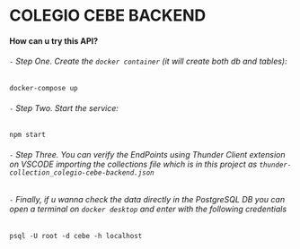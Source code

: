 # COLEGIO CEBE BACKEND


#### How can u try this API?
###### `-` Step One. Create the `docker container` (it will create both db and tables):
```
docker-compose up
```
###### `-` Step Two. Start the service:
```
npm start
```
###### `-` Step Three. You can verify the EndPoints using Thunder Client extension on VSCODE importing the collections file which is in this project as `thunder-collection_colegio-cebe-backend.json`

###### `-` Finally, if u wanna check the data directly in the PostgreSQL DB you can open a terminal on `docker desktop` and enter with the following credentials
```
psql -U root -d cebe -h localhost
```